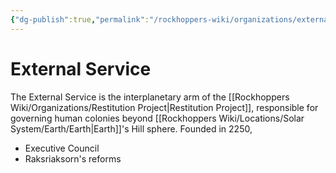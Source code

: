 ```yaml
---
{"dg-publish":true,"permalink":"/rockhoppers-wiki/organizations/external-service/","tags":["Wiki","Organizations","Restitution_Project"]}
---
```


# External Service

The External Service is the interplanetary arm of the [[Rockhoppers Wiki/Organizations/Restitution Project\|Restitution Project]], responsible for governing human colonies beyond [[Rockhoppers Wiki/Locations/Solar System/Earth/Earth\|Earth]]'s Hill sphere. Founded in 2250,

- Executive Council
- Raksriaksorn's reforms